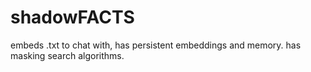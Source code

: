 # shadowFACTS
embeds .txt to chat with, has persistent embeddings and memory. has masking search algorithms.
